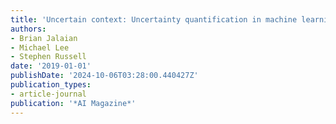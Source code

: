 ```yaml
---
title: 'Uncertain context: Uncertainty quantification in machine learning'
authors:
- Brian Jalaian
- Michael Lee
- Stephen Russell
date: '2019-01-01'
publishDate: '2024-10-06T03:28:00.440427Z'
publication_types:
- article-journal
publication: '*AI Magazine*'
---
```

